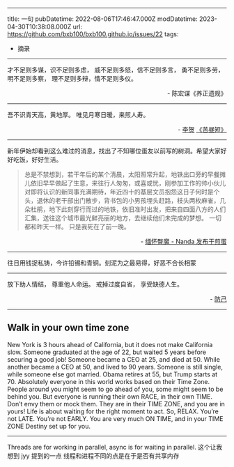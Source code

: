 
---
title: 一句
pubDatetime: 2022-08-06T17:46:47.000Z
modDatetime: 2023-04-30T10:38:08.000Z
url: https://github.com/bxb100/bxb100.github.io/issues/22
tags:
  - 摘录

---

才不足则多谋，识不足则多虑，
威不足则多怒，信不足则多言，
勇不足则多劳，明不足则多察，
理不足则多辩，情不足则多仪。
<p align="right">- 陈宏谋《养正遗规》 </p>

---

<a id='issuecomment-1327502436'></a>
吾不识青天高，黄地厚。
唯见月寒日暖，来煎人寿。

<p align="right">
-
<a href="https://so.gushiwen.cn/authorv_74d46d599f15.aspx">李贺</a>
<a href="https://so.gushiwen.cn/shiwenv_f0310bb70c40.aspx">《苦昼短》</a>
</p>

---

<a id='issuecomment-1370746968'></a>
新年伊始却看到这么难过的消息，找出了不知哪位蛋友以前写的树洞。希望大家好好吃饭，好好生活。

> 总是不禁想到，若干年后的某个清晨，太阳照常升起，地铁出口旁的早餐摊儿依旧早早做起了生意，来往行人匆匆，或喜或忧，刚参加工作的帅小伙儿对即将认识的新同事充满期待，年近四十的基层文员抱怨这日子何时是个头，退休的老干部出门散步，背书包的小男孩埋头赶路，枝头两枚麻雀，几朵杜鹃，地下此刻穿行而过的地铁，依旧准时出发，把来自四面八方的人们汇集，送往这个城市最光鲜亮丽的地方，去继续他们未完成的梦想。
一切都和昨天一样。
只是我死在了前一晚。

<p align="right">
-
<a href="http://jandan.net/t/5384668">缅怀臀魔 - Nanda 发布于煎蛋</a>
</p>

---

<a id='issuecomment-1508426704'></a>
往日用钱捉私铸，今许铅锡和青铜。刻泥为之最易得，好恶不合长相蒙

---

<a id='issuecomment-1510010065'></a>
放下助人情结，
尊重他人命运。
戒掉过度自省，
享受缺德人生。

<p align="right">- <a href="http://jandan.net/t/5445224">防己</a></p>

---

<a id='issuecomment-1517911165'></a>
## Walk in your own time zone

New York is 3 hours ahead of California,
but it does not make California slow.
Someone graduated at the age of 22,
but waited 5 years before securing a good job!
Someone became a CEO at 25,
and died at 50.
While another became a CEO at 50,
and lived to 90 years.
Someone is still single,
while someone else got married.
Obama retires at 55,
but Trump starts at 70.
Absolutely everyone in this world works based on their Time Zone.
People around you might seem to go ahead of you,
some might seem to be behind you.
But everyone is running their own RACE, in their own TIME.
Don’t envy them or mock them.
They are in their TIME ZONE, and you are in yours!
Life is about waiting for the right moment to act.
So, RELAX.
You’re not LATE.
You’re not EARLY.
You are very much ON TIME, and in your TIME ZONE Destiny set up for you.

---

<a id='issuecomment-1528992336'></a>
Threads are for working in parallel, async is for waiting in parallel.
这个让我想到 jyy 提到的一点 线程和进程不同的点是在于是否有共享内存
